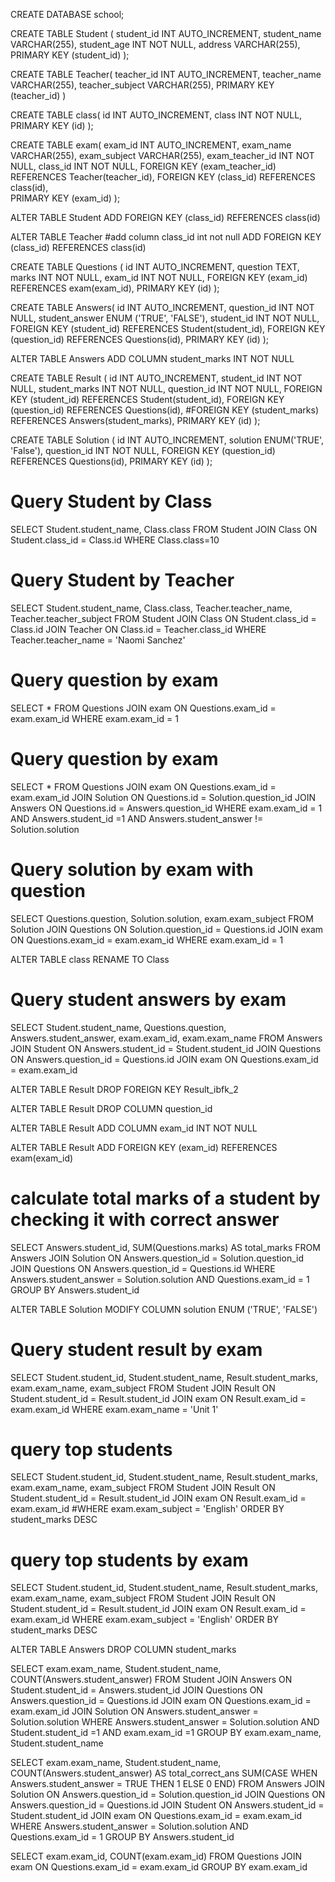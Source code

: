 CREATE DATABASE school;


CREATE TABLE Student (
	student_id INT AUTO_INCREMENT,
	student_name VARCHAR(255),
	student_age INT NOT NULL,
	address VARCHAR(255),
	PRIMARY KEY (student_id)
);


CREATE TABLE Teacher(
	teacher_id INT AUTO_INCREMENT,
	teacher_name VARCHAR(255),
	teacher_subject VARCHAR(255),
	PRIMARY KEY (teacher_id)
)


CREATE TABLE class(
	id INT AUTO_INCREMENT,
	class INT NOT NULL,
	PRIMARY KEY (id)
);



CREATE TABLE exam(
	exam_id INT AUTO_INCREMENT,
	exam_name VARCHAR(255),
	exam_subject VARCHAR(255),
	exam_teacher_id INT NOT NULL,
	class_id INT NOT NULL,
	FOREIGN KEY (exam_teacher_id) REFERENCES Teacher(teacher_id),
	FOREIGN KEY (class_id) REFERENCES class(id),	
	PRIMARY KEY (exam_id)
);



ALTER TABLE Student
ADD FOREIGN KEY (class_id) REFERENCES class(id)


ALTER TABLE Teacher
#add column class_id int not null
ADD FOREIGN KEY (class_id) REFERENCES class(id)



CREATE TABLE Questions (
	id INT AUTO_INCREMENT,
	question TEXT,
	marks INT NOT NULL,
	exam_id INT NOT NULL,
	FOREIGN KEY (exam_id) REFERENCES exam(exam_id),
	PRIMARY KEY (id)
);



CREATE TABLE Answers(
	id INT AUTO_INCREMENT,
	question_id INT NOT NULL,
	student_answer ENUM ('TRUE', 'FALSE'),
	student_id INT NOT NULL,
	FOREIGN KEY (student_id)  REFERENCES Student(student_id),
	FOREIGN KEY (question_id)  REFERENCES Questions(id),
	PRIMARY KEY (id)
);


ALTER TABLE Answers
ADD COLUMN student_marks INT NOT NULL


CREATE TABLE Result (
	id INT AUTO_INCREMENT,
	student_id INT NOT NULL,
	student_marks INT NOT NULL,
	question_id INT NOT NULL,
	FOREIGN KEY (student_id)  REFERENCES Student(student_id),
	FOREIGN KEY (question_id)  REFERENCES Questions(id),
	#FOREIGN KEY (student_marks)  REFERENCES Answers(student_marks),
	PRIMARY KEY (id)
);



CREATE TABLE Solution (
	id INT AUTO_INCREMENT,
	solution ENUM('TRUE', 'False'),
	question_id INT NOT NULL,
	FOREIGN KEY (question_id)  REFERENCES Questions(id),
	PRIMARY KEY (id)
);


# Query Student by Class
SELECT Student.student_name, Class.class FROM Student
JOIN Class ON Student.class_id = Class.id
WHERE Class.class=10

# Query Student by Teacher

SELECT Student.student_name, Class.class, Teacher.teacher_name, Teacher.teacher_subject 
FROM Student
JOIN Class ON Student.class_id = Class.id
JOIN Teacher ON Class.id = Teacher.class_id
WHERE Teacher.teacher_name = 'Naomi Sanchez'



# Query question by exam

SELECT * FROM Questions 
JOIN exam ON Questions.exam_id = exam.exam_id
WHERE exam.exam_id = 1



# Query question by exam

SELECT * FROM Questions 
JOIN exam ON Questions.exam_id = exam.exam_id
JOIN Solution ON Questions.id = Solution.question_id
JOIN Answers ON Questions.id = Answers.question_id
WHERE exam.exam_id = 1 AND Answers.student_id =1 AND Answers.student_answer != Solution.solution


# Query solution by exam with question

SELECT
Questions.question, Solution.solution, exam.exam_subject
FROM Solution
JOIN Questions ON Solution.question_id = Questions.id
JOIN exam ON Questions.exam_id = exam.exam_id
WHERE exam.exam_id = 1




ALTER TABLE class  RENAME TO Class

# Query student answers by exam

SELECT Student.student_name, 
Questions.question,
Answers.student_answer,
exam.exam_id,
exam.exam_name
FROM Answers
JOIN Student ON Answers.student_id = Student.student_id 
JOIN Questions ON Answers.question_id = Questions.id
JOIN exam ON Questions.exam_id  = exam.exam_id 




ALTER TABLE Result
DROP FOREIGN KEY Result_ibfk_2 


ALTER TABLE Result
DROP COLUMN question_id


ALTER TABLE Result
ADD COLUMN exam_id INT NOT NULL


ALTER TABLE Result
ADD FOREIGN KEY (exam_id) REFERENCES exam(exam_id)




# calculate total marks of a student by checking it with correct answer

SELECT
Answers.student_id,
SUM(Questions.marks) AS total_marks
FROM Answers
JOIN Solution ON Answers.question_id = Solution.question_id
JOIN Questions ON Answers.question_id = Questions.id
WHERE Answers.student_answer = Solution.solution AND Questions.exam_id = 1
GROUP BY Answers.student_id



ALTER TABLE Solution
MODIFY COLUMN solution ENUM ('TRUE', 'FALSE')









# Query student result by exam

SELECT Student.student_id, Student.student_name,
Result.student_marks, exam.exam_name, exam_subject
FROM Student
JOIN Result ON Student.student_id = Result.student_id
JOIN exam ON Result.exam_id = exam.exam_id
WHERE exam.exam_name = 'Unit 1'



# query top students
SELECT Student.student_id, Student.student_name,
Result.student_marks, exam.exam_name, exam_subject
FROM Student
JOIN Result ON Student.student_id = Result.student_id
JOIN exam ON Result.exam_id = exam.exam_id
#WHERE exam.exam_subject = 'English'
ORDER BY student_marks DESC





# query top students by exam
SELECT Student.student_id, Student.student_name,
Result.student_marks, exam.exam_name, exam_subject
FROM Student
JOIN Result ON Student.student_id = Result.student_id
JOIN exam ON Result.exam_id = exam.exam_id
WHERE exam.exam_subject = 'English'
ORDER BY student_marks DESC




ALTER TABLE Answers
DROP COLUMN student_marks





SELECT exam.exam_name, Student.student_name, COUNT(Answers.student_answer)
FROM Student
JOIN Answers ON Student.student_id = Answers.student_id
JOIN Questions ON Answers.question_id = Questions.id
JOIN exam ON Questions.exam_id = exam.exam_id
JOIN Solution ON Answers.student_answer = Solution.solution
WHERE Answers.student_answer = Solution.solution AND Student.student_id =1 AND exam.exam_id =1
GROUP BY  exam.exam_name, Student.student_name



SELECT exam.exam_name,  Student.student_name,
COUNT(Answers.student_answer) AS total_correct_ans
SUM(CASE WHEN Answers.student_answer = TRUE THEN 1 ELSE 0 END)
FROM Answers
JOIN Solution ON Answers.question_id = Solution.question_id
JOIN Questions ON Answers.question_id = Questions.id
JOIN Student ON Answers.student_id = Student.student_id
JOIN exam ON Questions.exam_id = exam.exam_id
WHERE Answers.student_answer = Solution.solution AND Questions.exam_id = 1
GROUP BY Answers.student_id



SELECT  exam.exam_id, COUNT(exam.exam_id)
FROM Questions
JOIN exam ON Questions.exam_id = exam.exam_id
GROUP BY exam.exam_id



